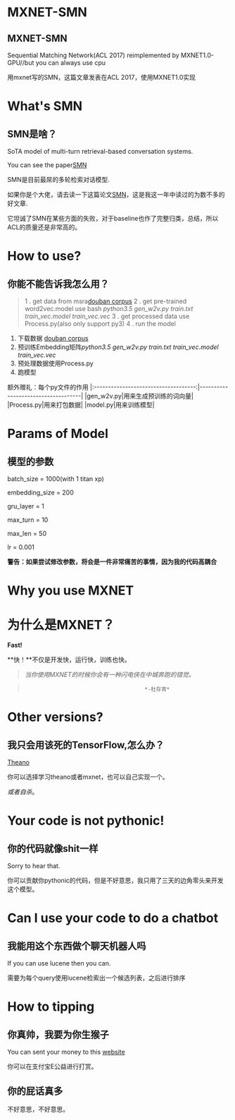 # MXNET-SMN
## MXNET-SMN

Sequential Matching Network(ACL 2017) reimplemented by MXNET1.0-GPU//but you can always use cpu

用mxnet写的SMN，这篇文章发表在ACL 2017，使用MXNET1.0实现

# What's SMN
## SMN是啥？

SoTA model of multi-turn retrieval-based conversation systems.

You can see the paper[SMN](http://www.aclweb.org/anthology/P/P17/P17-1046.pdf)

SMN是目前最屌的多轮检索对话模型.

如果你是个大佬，请去读一下这篇论文[SMN](http://www.aclweb.org/anthology/P/P17/P17-1046.pdf)，这是我这一年中读过的为数不多的好文章.

它坦诚了SMN在某些方面的失败，对于baseline也作了完整归类，总结，所以ACL的质量还是非常高的。

# How to use?
## 你能不能告诉我怎么用？

> 1 . get data from msra[douban corpus](https://1drv.ms/u/s!AtcxwlQuQjw1jF0bjeaKHEUNwitA)
> 2 . get pre-trained word2vec.model use bash *python3.5 gen_w2v.py train.txt train_vec.model train_vec.vec*
> 3 . get processed data use Process.py(also only support py3)
> 4 . run the model

1. 下载数据 [douban corpus](https://1drv.ms/u/s!AtcxwlQuQjw1jF0bjeaKHEUNwitA)
2. 预训练Embedding矩阵*python3.5 gen_w2v.py train.txt train_vec.model train_vec.vec*
3. 预处理数据使用Process.py
4. 跑模型

额外赠礼：每个py文件的作用
|:------------------------------------:|------------------------------------|
|gen_w2v.py|用来生成预训练的词向量|
|Process.py|用来打包数据|
|model.py|用来训练模型|

# Params of Model
## 模型的参数

batch_size = 1000(with 1 titan xp)

embedding_size = 200

gru_layer = 1

max_turn = 10

max_len = 50

lr = 0.001

**警告：如果尝试修改参数，将会是一件非常痛苦的事情，因为我的代码高耦合**

# Why you use MXNET
# 为什么是MXNET？

**Fast!**

**快！**不仅是开发快，运行快，训练也快。

> *当你使用MXNET的时候你会有一种闪电侠在中城奔跑的错觉。*

>                                           *-杜存宵*


# Other versions?
## 我只会用该死的TensorFlow,怎么办？

[Theano](https://github.com/MarkWuNLP/MultiTurnResponseSelection)

你可以选择学习theano或者mxnet，也可以自己实现一个。

*或者自杀*。

# Your code is not pythonic!
## 你的代码就像shit一样

Sorry to hear that.

你可以贡献你pythonic的代码，但是不好意思，我只用了三天的边角零头来开发这个模型。

# Can I use your code to do a chatbot
## 我能用这个东西做个聊天机器人吗

If you can use lucene then you can.

需要为每个query使用lucene检索出一个候选列表，之后进行排序

# How to tipping
## 你真帅，我要为你生猴子

You can sent your money to this [website](https://love.alipay.com/donate/index.htm)

你可以在支付宝E公益进行打赏。

## 你的屁话真多

不好意思，不好意思。




